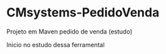 # CMsystems-PedidoVenda
Projeto em Maven pedido de venda (estudo)

Inicio no estudo dessa ferramental
